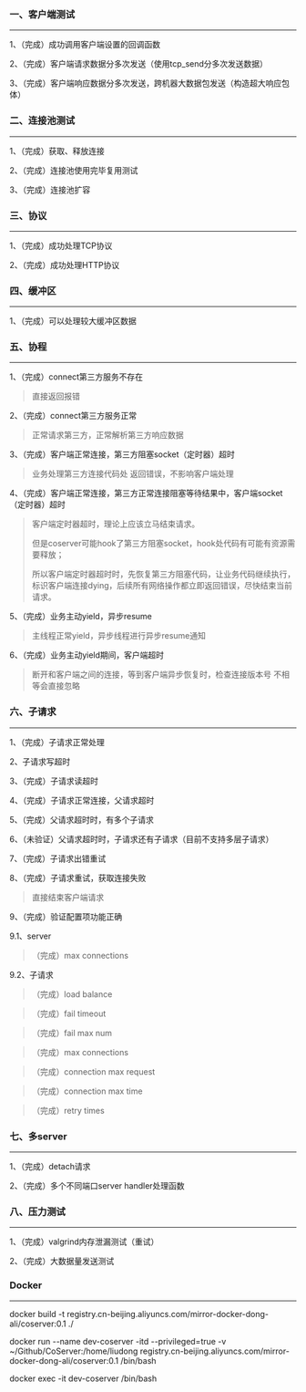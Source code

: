 ### 一、客户端测试
------
1、（完成）成功调用客户端设置的回调函数

2、（完成）客户端请求数据分多次发送（使用tcp_send分多次发送数据）

3、（完成）客户端响应数据分多次发送，跨机器大数据包发送（构造超大响应包体）




### 二、连接池测试
------
1、（完成）获取、释放连接

2、（完成）连接池使用完毕复用测试

3、（完成）连接池扩容




### 三、协议
------
1、（完成）成功处理TCP协议

2、（完成）成功处理HTTP协议




### 四、缓冲区
------
1、（完成）可以处理较大缓冲区数据




### 五、协程
-----
1、（完成）connect第三方服务不存在

> 直接返回报错

2、（完成）connect第三方服务正常

> 正常请求第三方，正常解析第三方响应数据

3、（完成）客户端正常连接，第三方阻塞socket（定时器）超时

> 业务处理第三方连接代码处 返回错误，不影响客户端处理

4、（完成）客户端正常连接，第三方正常连接阻塞等待结果中，客户端socket（定时器）超时

> 客户端定时器超时，理论上应该立马结束请求。
>
> 但是coserver可能hook了第三方阻塞socket，hook处代码有可能有资源需要释放；
>
> 所以客户端定时器超时时，先恢复第三方阻塞代码，让业务代码继续执行，标识客户端连接dying，后续所有网络操作都立即返回错误，尽快结束当前请求。

5、（完成）业务主动yield，异步resume

> 主线程正常yield，异步线程进行异步resume通知

6、（完成）业务主动yield期间，客户端超时

> 断开和客户端之间的连接，等到客户端异步恢复时，检查连接版本号 不相等会直接忽略


### 六、子请求
-------
1、（完成）子请求正常处理

2、子请求写超时

3、（完成）子请求读超时

4、（完成）子请求正常连接，父请求超时

5、（完成）父请求超时时，有多个子请求

6、（未验证）父请求超时时，子请求还有子请求（目前不支持多层子请求）

7、（完成）子请求出错重试

8、（完成）子请求重试，获取连接失败

> 直接结束客户端请求

9、（完成）验证配置项功能正确

9.1、server

>（完成）max connections

9.2、子请求
>（完成）load balance

>（完成）fail timeout

>（完成）fail max num

>（完成）max connections

>（完成）connection max request

>（完成）connection max time

>（完成）retry times



### 七、多server
-------
1、（完成）detach请求

2、（完成）多个不同端口server handler处理函数


### 八、压力测试
-------
1、（完成）valgrind内存泄漏测试（重试）

2、（完成）大数据量发送测试



### Docker
------
docker build -t registry.cn-beijing.aliyuncs.com/mirror-docker-dong-ali/coserver:0.1 ./

docker run --name dev-coserver -itd --privileged=true -v ~/Github/CoServer:/home/liudong registry.cn-beijing.aliyuncs.com/mirror-docker-dong-ali/coserver:0.1 /bin/bash

docker exec -it dev-coserver /bin/bash

